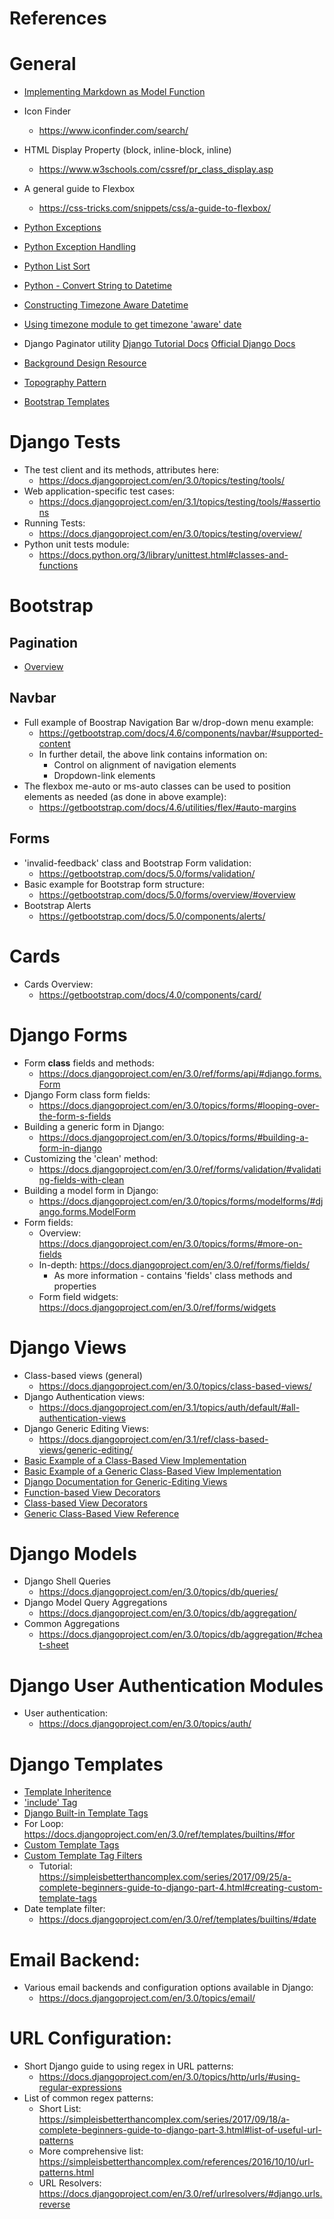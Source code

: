 # References

# General
 - [Implementing Markdown as Model Function](https://simpleisbetterthancomplex.com/series/2017/10/09/a-complete-beginners-guide-to-django-part-6.html#adding-markdown)

 - Icon Finder
   - https://www.iconfinder.com/search/
 - HTML Display Property (block, inline-block, inline)
   - https://www.w3schools.com/cssref/pr_class_display.asp
 - A general guide to Flexbox
   - https://css-tricks.com/snippets/css/a-guide-to-flexbox/
 - [Python Exceptions](https://docs.python.org/3/library/exceptions.html)
 - [Python Exception Handling](https://docs.python.org/3/tutorial/errors.html)
 - [Python List Sort](https://www.w3schools.com/python/ref_list_sort.asp)
 - [Python - Convert String to Datetime](https://www.tutorialspoint.com/python/time_strptime.htm)
 - [Constructing Timezone Aware Datetime](https://docs.python.org/3/library/datetime.html#datetime.datetime.fromisoformat)
 - [Using timezone module to get timezone 'aware' date](https://docs.djangoproject.com/en/3.1/topics/i18n/timezones/#naive-and-aware-datetime-objects)
 - Django Paginator utility
    [Django Tutorial Docs](https://simpleisbetterthancomplex.com/series/2017/10/09/a-complete-beginners-guide-to-django-part-6.html#pagination)
    [Official Django Docs](https://docs.djangoproject.com/en/3.0/ref/paginator/)
 - [Background Design Resource](https://www.toptal.com/designers/subtlepatterns/)
 - [Topography Pattern](https://www.toptal.com/designers/subtlepatterns/topography/)
 - [Bootstrap Templates](https://startbootstrap.com/themes)

# Django Tests
 - The test client and its methods, attributes here:
   - https://docs.djangoproject.com/en/3.0/topics/testing/tools/
 - Web application-specific test cases:
   - https://docs.djangoproject.com/en/3.1/topics/testing/tools/#assertions
 - Running Tests:
   - https://docs.djangoproject.com/en/3.0/topics/testing/overview/
 - Python unit tests module:
   - https://docs.python.org/3/library/unittest.html#classes-and-functions 

# Bootstrap

## Pagination
 - [Overview](https://getbootstrap.com/docs/4.0/components/pagination/)

## Navbar
 - Full example of Boostrap Navigation Bar w/drop-down menu example: 
   - https://getbootstrap.com/docs/4.6/components/navbar/#supported-content
   - In further detail, the above link contains information on:
     - Control on alignment of navigation elements
     - Dropdown-link elements 
 - The flexbox me-auto or ms-auto classes can be used to position elements as needed (as done in above example):
   - https://getbootstrap.com/docs/4.6/utilities/flex/#auto-margins
   
## Forms
 - 'invalid-feedback' class and Bootstrap Form validation: 
   - https://getbootstrap.com/docs/5.0/forms/validation/
 - Basic example for Bootstrap form structure: 
   - https://getbootstrap.com/docs/5.0/forms/overview/#overview
 - Bootstrap Alerts
   - https://getbootstrap.com/docs/5.0/components/alerts/
   
 # Cards
 
 - Cards Overview: 
   - https://getbootstrap.com/docs/4.0/components/card/

# Django Forms
 - Form **class** fields and methods:
   - https://docs.djangoproject.com/en/3.0/ref/forms/api/#django.forms.Form
 - Django Form class form fields: 
   - https://docs.djangoproject.com/en/3.0/topics/forms/#looping-over-the-form-s-fields
 - Building a generic form in Django:
   - https://docs.djangoproject.com/en/3.0/topics/forms/#building-a-form-in-django
- Customizing the 'clean' method:
   - https://docs.djangoproject.com/en/3.0/ref/forms/validation/#validating-fields-with-clean
- Building a model form in Django:
  - https://docs.djangoproject.com/en/3.0/topics/forms/modelforms/#django.forms.ModelForm
 - Form fields:
   - Overview: https://docs.djangoproject.com/en/3.0/topics/forms/#more-on-fields
   - In-depth: https://docs.djangoproject.com/en/3.0/ref/forms/fields/
     - As more information - contains 'fields' class methods and properties
   - Form field widgets: https://docs.djangoproject.com/en/3.0/ref/forms/widgets
     
# Django Views
 - Class-based views (general)
   - https://docs.djangoproject.com/en/3.0/topics/class-based-views/
 - Django Authentication views:
   - https://docs.djangoproject.com/en/3.1/topics/auth/default/#all-authentication-views
 - Django Generic Editing Views:
   - https://docs.djangoproject.com/en/3.1/ref/class-based-views/generic-editing/
 - [Basic Example of a Class-Based View Implementation](https://simpleisbetterthancomplex.com/series/2017/10/09/a-complete-beginners-guide-to-django-part-6.html#class-based-view)
 - [Basic Example of a Generic Class-Based View Implementation](https://simpleisbetterthancomplex.com/series/2017/10/09/a-complete-beginners-guide-to-django-part-6.html#generic-class-based-view)
 - [Django Documentation for Generic-Editing Views](https://docs.djangoproject.com/en/3.1/ref/class-based-views/generic-editing/)
 - [Function-based View Decorators](https://docs.djangoproject.com/en/3.0/topics/http/decorators/)
 - [Class-based View Decorators](https://docs.djangoproject.com/en/3.0/topics/class-based-views/intro/#id1)
 - [Generic Class-Based View Reference](https://ccbv.co.uk/)
   
 # Django Models
 - Django Shell Queries
   - https://docs.djangoproject.com/en/3.0/topics/db/queries/
 - Django Model Query Aggregations
   - https://docs.djangoproject.com/en/3.0/topics/db/aggregation/
 - Common Aggregations
   - https://docs.djangoproject.com/en/3.0/topics/db/aggregation/#cheat-sheet

# Django User Authentication Modules
  - User authentication: 
    - https://docs.djangoproject.com/en/3.0/topics/auth/
  
# Django Templates
- [Template Inheritence](https://docs.djangoproject.com/en/3.0/ref/templates/language/#template-inheritance)
- ['include' Tag](https://docs.djangoproject.com/en/3.0/ref/templates/builtins/#std:templatetag-include) 
- [Django Built-in Template Tags](https://docs.djangoproject.com/en/3.0/ref/templates/builtins/)
- For Loop: https://docs.djangoproject.com/en/3.0/ref/templates/builtins/#for
 - [Custom Template Tags](https://docs.djangoproject.com/en/3.1/howto/custom-template-tags/#writing-custom-template-tags)
 - [Custom Template Tag Filters](https://docs.djangoproject.com/en/3.1/howto/custom-template-tags/#writing-custom-template-filters)
   - Tutorial: https://simpleisbetterthancomplex.com/series/2017/09/25/a-complete-beginners-guide-to-django-part-4.html#creating-custom-template-tags
 - Date template filter:
   - https://docs.djangoproject.com/en/3.0/ref/templates/builtins/#date 
   
# Email Backend:
 - Various email backends and configuration options available in Django:
   - https://docs.djangoproject.com/en/3.0/topics/email/

# URL Configuration:
 - Short Django guide to using regex in URL patterns:
   - https://docs.djangoproject.com/en/3.0/topics/http/urls/#using-regular-expressions
 - List of common regex patterns:
   - Short List: https://simpleisbetterthancomplex.com/series/2017/09/18/a-complete-beginners-guide-to-django-part-3.html#list-of-useful-url-patterns
   - More comprehensive list: https://simpleisbetterthancomplex.com/references/2016/10/10/url-patterns.html
   - URL Resolvers: https://docs.djangoproject.com/en/3.0/ref/urlresolvers/#django.urls.reverse
   
 